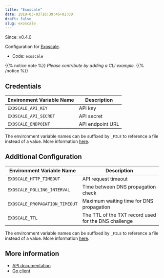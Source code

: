 ```yaml
---
title: "Exoscale"
date: 2019-03-03T16:39:46+01:00
draft: false
slug: exoscale
---
```


<!-- THIS DOCUMENTATION IS AUTO-GENERATED. PLEASE DO NOT EDIT. -->
<!-- providers/dns/exoscale/exoscale.toml -->
<!-- THIS DOCUMENTATION IS AUTO-GENERATED. PLEASE DO NOT EDIT. -->

Since: v0.4.0

Configuration for [Exoscale](https://www.exoscale.com/).


<!--more-->

- Code: `exoscale`

{{% notice note %}}
_Please contribute by adding a CLI example._
{{% /notice %}}




## Credentials

| Environment Variable Name | Description |
|-----------------------|-------------|
| `EXOSCALE_API_KEY` | API key |
| `EXOSCALE_API_SECRET` | API secret |
| `EXOSCALE_ENDPOINT` | API endpoint URL |

The environment variable names can be suffixed by `_FILE` to reference a file instead of a value.
More information [here](/lego/dns/#configuration-and-credentials).


## Additional Configuration

| Environment Variable Name | Description |
|--------------------------------|-------------|
| `EXOSCALE_HTTP_TIMEOUT` | API request timeout |
| `EXOSCALE_POLLING_INTERVAL` | Time between DNS propagation check |
| `EXOSCALE_PROPAGATION_TIMEOUT` | Maximum waiting time for DNS propagation |
| `EXOSCALE_TTL` | The TTL of the TXT record used for the DNS challenge |

The environment variable names can be suffixed by `_FILE` to reference a file instead of a value.
More information [here](/lego/dns/#configuration-and-credentials).




## More information

- [API documentation](https://community.exoscale.com/documentation/dns/api/)
- [Go client](https://github.com/exoscale/egoscale)

<!-- THIS DOCUMENTATION IS AUTO-GENERATED. PLEASE DO NOT EDIT. -->
<!-- providers/dns/exoscale/exoscale.toml -->
<!-- THIS DOCUMENTATION IS AUTO-GENERATED. PLEASE DO NOT EDIT. -->
